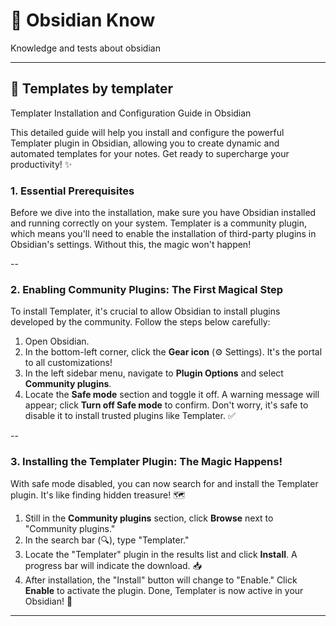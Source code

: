 # 💜 Obsidian Know

Knowledge and tests about obsidian

---

## 📃 Templates by templater

Templater Installation and Configuration Guide in Obsidian

This detailed guide will help you install and configure the powerful Templater plugin in Obsidian, allowing you to create dynamic and automated templates for your notes. Get ready to supercharge your productivity! ✨

### 1. Essential Prerequisites
Before we dive into the installation, make sure you have Obsidian installed and running correctly on your system. Templater is a community plugin, which means you'll need to enable the installation of third-party plugins in Obsidian's settings. Without this, the magic won't happen!

--

### 2. Enabling Community Plugins: The First Magical Step
To install Templater, it's crucial to allow Obsidian to install plugins developed by the community. Follow the steps below carefully:

1.  Open Obsidian.
2.  In the bottom-left corner, click the **Gear icon** (⚙️ Settings). It's the portal to all customizations!
3.  In the left sidebar menu, navigate to **Plugin Options** and select **Community plugins**.
4.  Locate the **Safe mode** section and toggle it off. A warning message will appear; click **Turn off Safe mode** to confirm. Don't worry, it's safe to disable it to install trusted plugins like Templater. ✅

--

### 3. Installing the Templater Plugin: The Magic Happens!
With safe mode disabled, you can now search for and install the Templater plugin. It's like finding hidden treasure! 🗺

1.  Still in the **Community plugins** section, click **Browse** next to "Community plugins."
2.  In the search bar (🔍), type "Templater."
3.  Locate the "Templater" plugin in the results list and click **Install**. A progress bar will indicate the download. 📥
4.  After installation, the "Install" button will change to "Enable." Click **Enable** to activate the plugin. Done, Templater is now active in your Obsidian! 🎉

---
